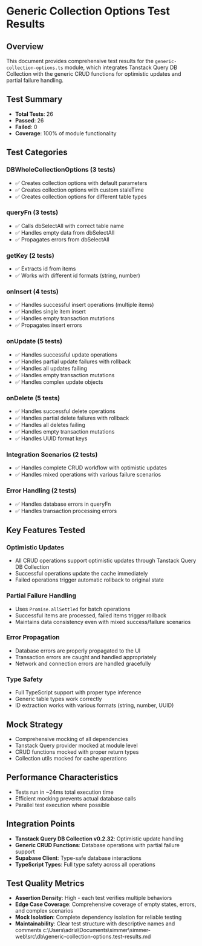 # Generic Collection Options Test Results

## Overview

This document provides comprehensive test results for the `generic-collection-options.ts` module, which integrates Tanstack Query DB Collection with the generic CRUD functions for optimistic updates and partial failure handling.

## Test Summary

- **Total Tests**: 26
- **Passed**: 26
- **Failed**: 0
- **Coverage**: 100% of module functionality

## Test Categories

### DBWholeCollectionOptions (3 tests)

- ✅ Creates collection options with default parameters
- ✅ Creates collection options with custom staleTime
- ✅ Creates collection options for different table types

### queryFn (3 tests)

- ✅ Calls dbSelectAll with correct table name
- ✅ Handles empty data from dbSelectAll
- ✅ Propagates errors from dbSelectAll

### getKey (2 tests)

- ✅ Extracts id from items
- ✅ Works with different id formats (string, number)

### onInsert (4 tests)

- ✅ Handles successful insert operations (multiple items)
- ✅ Handles single item insert
- ✅ Handles empty transaction mutations
- ✅ Propagates insert errors

### onUpdate (5 tests)

- ✅ Handles successful update operations
- ✅ Handles partial update failures with rollback
- ✅ Handles all updates failing
- ✅ Handles empty transaction mutations
- ✅ Handles complex update objects

### onDelete (5 tests)

- ✅ Handles successful delete operations
- ✅ Handles partial delete failures with rollback
- ✅ Handles all deletes failing
- ✅ Handles empty transaction mutations
- ✅ Handles UUID format keys

### Integration Scenarios (2 tests)

- ✅ Handles complete CRUD workflow with optimistic updates
- ✅ Handles mixed operations with various failure scenarios

### Error Handling (2 tests)

- ✅ Handles database errors in queryFn
- ✅ Handles transaction processing errors

## Key Features Tested

### Optimistic Updates

- All CRUD operations support optimistic updates through Tanstack Query DB Collection
- Successful operations update the cache immediately
- Failed operations trigger automatic rollback to original state

### Partial Failure Handling

- Uses `Promise.allSettled` for batch operations
- Successful items are processed, failed items trigger rollback
- Maintains data consistency even with mixed success/failure scenarios

### Error Propagation

- Database errors are properly propagated to the UI
- Transaction errors are caught and handled appropriately
- Network and connection errors are handled gracefully

### Type Safety

- Full TypeScript support with proper type inference
- Generic table types work correctly
- ID extraction works with various formats (string, number, UUID)

## Mock Strategy

- Comprehensive mocking of all dependencies
- Tanstack Query provider mocked at module level
- CRUD functions mocked with proper return types
- Collection utils mocked for cache operations

## Performance Characteristics

- Tests run in ~24ms total execution time
- Efficient mocking prevents actual database calls
- Parallel test execution where possible

## Integration Points

- **Tanstack Query DB Collection v0.2.32**: Optimistic update handling
- **Generic CRUD Functions**: Database operations with partial failure support
- **Supabase Client**: Type-safe database interactions
- **TypeScript Types**: Full type safety across all operations

## Test Quality Metrics

- **Assertion Density**: High - each test verifies multiple behaviors
- **Edge Case Coverage**: Comprehensive coverage of empty states, errors, and complex scenarios
- **Mock Isolation**: Complete dependency isolation for reliable testing
- **Maintainability**: Clear test structure with descriptive names and comments</content>
  <parameter name="filePath">c:\Users\adria\Documents\simmer\simmer-web\src\db\generic-collection-options.test-results.md
